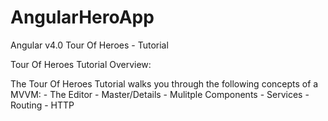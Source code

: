 # AngularHeroApp
Angular v4.0 Tour Of Heroes - Tutorial

Tour Of Heroes  Tutorial Overview:
  
  The Tour Of Heroes Tutorial walks you through the following concepts of a MVVM:
     - The Editor
     - Master/Details
     - Mulitple Components
     - Services
     - Routing
     - HTTP
